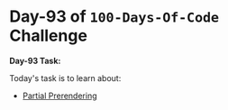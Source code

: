# Day-93 of `100-Days-Of-Code` Challenge

**Day-93 Task:**

Today's task is to learn about:

- [Partial Prerendering](https://nextjs.org/learn/dashboard-app/partial-prerendering)